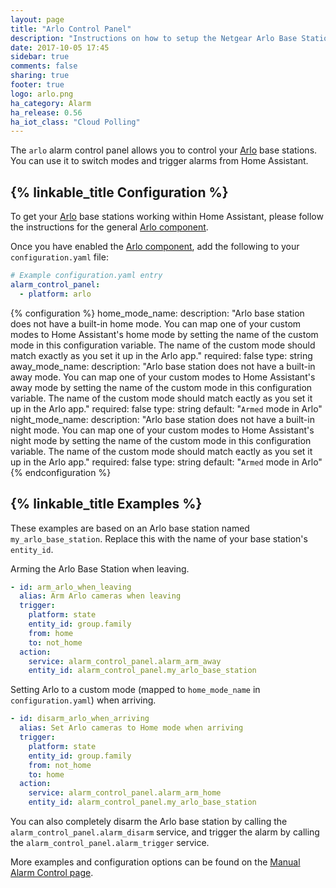 ```yaml
---
layout: page
title: "Arlo Control Panel"
description: "Instructions on how to setup the Netgear Arlo Base Stations as a control panel within Home Assistant."
date: 2017-10-05 17:45
sidebar: true
comments: false
sharing: true
footer: true
logo: arlo.png
ha_category: Alarm
ha_release: 0.56
ha_iot_class: "Cloud Polling"
---
```


The `arlo` alarm control panel allows you to control your [Arlo](https://arlo.netgear.com/) base stations. You can use it to switch modes and trigger alarms from Home Assistant.

## {% linkable_title Configuration %}

To get your [Arlo](https://arlo.netgear.com/) base stations working within Home Assistant, please follow the instructions for the general [Arlo component](/components/arlo).

Once you have enabled the [Arlo component](/components/arlo), add the following to your `configuration.yaml` file:

```yaml
# Example configuration.yaml entry
alarm_control_panel:
  - platform: arlo
```

{% configuration %}
home_mode_name:
  description: "Arlo base station does not have a built-in home mode. You can map one of your custom modes to Home Assistant's home mode by setting the name of the custom mode in this configuration variable. The name of the custom mode should match exactly as you set it up in the Arlo app."
  required: false
  type: string
away_mode_name:
  description: "Arlo base station does not have a built-in away mode. You can map one of your custom modes to Home Assistant's away mode by setting the name of the custom mode in this configuration variable. The name of the custom mode should match eactly as you set it up in the Arlo app."
  required: false
  type: string
  default: "`Armed` mode in Arlo"
night_mode_name:
  description: "Arlo base station does not have a built-in night mode. You can map one of your custom modes to Home Assistant's night mode by setting the name of the custom mode in this configuration variable. The name of the custom mode should match eactly as you set it up in the Arlo app."
  required: false
  type: string
  default: "`Armed` mode in Arlo"
{% endconfiguration %}

## {% linkable_title Examples %}

These examples are based on an Arlo base station named `my_arlo_base_station`. Replace this with the name of your base station's `entity_id`.

Arming the Arlo Base Station when leaving.

```yaml
- id: arm_arlo_when_leaving
  alias: Arm Arlo cameras when leaving
  trigger:
    platform: state
    entity_id: group.family
    from: home
    to: not_home
  action:
    service: alarm_control_panel.alarm_arm_away
    entity_id: alarm_control_panel.my_arlo_base_station
```

Setting Arlo to a custom mode (mapped to `home_mode_name` in `configuration.yaml`) when arriving.

```yaml
- id: disarm_arlo_when_arriving
  alias: Set Arlo cameras to Home mode when arriving
  trigger:
    platform: state
    entity_id: group.family
    from: not_home
    to: home
  action:
    service: alarm_control_panel.alarm_arm_home
    entity_id: alarm_control_panel.my_arlo_base_station
```

You can also completely disarm the Arlo base station by calling the `alarm_control_panel.alarm_disarm` service, and trigger the alarm by calling the `alarm_control_panel.alarm_trigger` service.

More examples and configuration options can be found on the [Manual Alarm Control page](/components/alarm_control_panel.manual/#examples).

